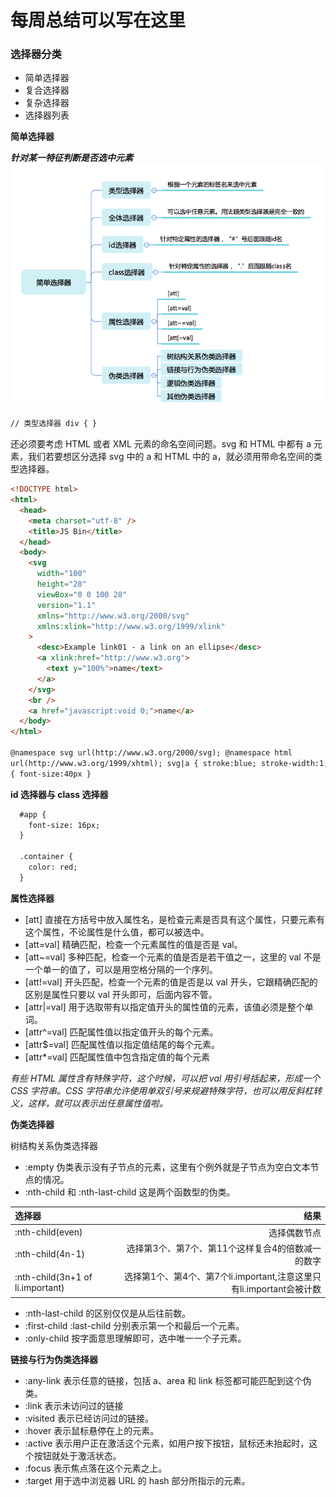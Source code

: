 # 每周总结可以写在这里

### 选择器分类

- 简单选择器
- 复合选择器
- 复杂选择器
- 选择器列表

**简单选择器**

**_针对某一特征判断是否选中元素_**
![运行结果](./images/1.png)

```html
// 类型选择器 div { }
```

还必须要考虑 HTML 或者 XML 元素的命名空间问题。svg 和 HTML 中都有 a 元素，我们若要想区分选择 svg 中的 a 和 HTML 中的 a，就必须用带命名空间的类型选择器。

```html
<!DOCTYPE html>
<html>
  <head>
    <meta charset="utf-8" />
    <title>JS Bin</title>
  </head>
  <body>
    <svg
      width="100"
      height="28"
      viewBox="0 0 100 28"
      version="1.1"
      xmlns="http://www.w3.org/2000/svg"
      xmlns:xlink="http://www.w3.org/1999/xlink"
    >
      <desc>Example link01 - a link on an ellipse</desc>
      <a xlink:href="http://www.w3.org">
        <text y="100%">name</text>
      </a>
    </svg>
    <br />
    <a href="javascript:void 0;">name</a>
  </body>
</html>

@namespace svg url(http://www.w3.org/2000/svg); @namespace html
url(http://www.w3.org/1999/xhtml); svg|a { stroke:blue; stroke-width:1; } html|a
{ font-size:40px }
```

**id 选择器与 class 选择器**

```html
  #app {
    font-size: 16px;
  }

  .container {
    color: red;
  }
```

**属性选择器**

  * [att] 直接在方括号中放入属性名，是检查元素是否具有这个属性，只要元素有这个属性，不论属性是什么值，都可以被选中。
  * [att=val] 精确匹配，检查一个元素属性的值是否是 val。
  * [att~=val] 多种匹配，检查一个元素的值是否是若干值之一，这里的 val 不是一个单一的值了，可以是用空格分隔的一个序列。
  * [att!=val] 开头匹配，检查一个元素的值是否是以 val 开头，它跟精确匹配的区别是属性只要以 val 开头即可，后面内容不管。
  * [attr|=val] 用于选取带有以指定值开头的属性值的元素，该值必须是整个单词。
  * [attr^=val] 匹配属性值以指定值开头的每个元素。
  * [attr$=val] 匹配属性值以指定值结尾的每个元素。
  * [attr*=val] 匹配属性值中包含指定值的每个元素

*有些 HTML 属性含有特殊字符，这个时候，可以把 val 用引号括起来，形成一个 CSS 字符串。CSS 字符串允许使用单双引号来规避特殊字符，也可以用反斜杠转义，这样，就可以表示出任意属性值啦。*

**伪类选择器**

树结构关系伪类选择器  
* :empty 伪类表示没有子节点的元素，这里有个例外就是子节点为空白文本节点的情况。
* :nth-child 和 :nth-last-child 这是两个函数型的伪类。

| 选择器 | 结果 |
| :-----| ----: |
| :nth-child(even) | 选择偶数节点 |
| :nth-child(4n-1) | 选择第3个、第7个、第11个这样复合4的倍数减一的数字 |
| :nth-child(3n+1 of li.important) | 选择第1个、第4个、第7个li.important,注意这里只有li.important会被计数 |

* :nth-last-child 的区别仅仅是从后往前数。
* :first-child :last-child 分别表示第一个和最后一个元素。
* :only-child 按字面意思理解即可，选中唯一一个子元素。

**链接与行为伪类选择器**

* :any-link 表示任意的链接，包括 a、area 和 link 标签都可能匹配到这个伪类。
* :link 表示未访问过的链接
* :visited 表示已经访问过的链接。
* :hover 表示鼠标悬停在上的元素。
* :active 表示用户正在激活这个元素，如用户按下按钮，鼠标还未抬起时，这个按钮就处于激活状态。
* :focus 表示焦点落在这个元素之上。
* :target 用于选中浏览器 URL 的 hash 部分所指示的元素。